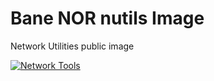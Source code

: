 # Bane NOR nutils Image
Network Utilities public image

[![Network Tools](https://github.com/Bane-NOR/nutils/actions/workflows/docker-image.yml/badge.svg)](https://github.com/Bane-NOR/nutils/actions/workflows/docker-image.yml)
